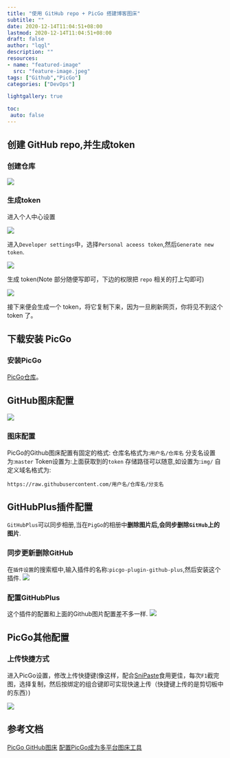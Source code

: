 ```yaml
---
title: "使用 GitHub repo + PicGo 搭建博客图床"
subtitle: ""
date: 2020-12-14T11:04:51+08:00
lastmod: 2020-12-14T11:04:51+08:00
draft: false
author: "lqgl"
description: ""
resources:
- name: "featured-image"
  src: "feature-image.jpeg"
tags: ["Github","PicGo"]
categories: ["DevOps"]

lightgallery: true

toc:
 auto: false
---
```


## 创建 GitHub repo,并生成token

### 创建仓库
![](https://raw.githubusercontent.com/lqgl/repo/main/img/20201214102438.png)

### 生成token
进入个人中心设置

![](https://raw.githubusercontent.com/lqgl/repo/main/img/20201214102542.png)

进入`Developer settings`中，选择`Personal aceess token`,然后`Generate new token`.

![](https://raw.githubusercontent.com/lqgl/repo/main/img/20201214102805.png)

生成 token(Note 部分随便写即可，下边的权限把 `repo` 相关的打上勾即可)

![](https://raw.githubusercontent.com/lqgl/repo/main/img/20201214103050.png)

接下来便会生成一个 token，将它复制下来，因为一旦刷新网页，你将见不到这个 token 了。

## 下载安装 PicGo

### 安装PicGo
[PicGo仓库](https://github.com/Molunerfinn/PicGo)。

## GitHub图床配置
![](https://raw.githubusercontent.com/lqgl/repo/main/img/20201214102145.png)

### 图床配置
PicGo的Github图床配置有固定的格式:
仓库名格式为:`用户名/仓库名`
分支名设置为:`master`
Token设置为:上面获取到的`token`
存储路径可以随意,如设置为:`img/`
自定义域名格式为:

```
https://raw.githubusercontent.com/用户名/仓库名/分支名
```

## GitHubPlus插件配置

`GitHubPlus`可以同步相册,当在`PigGo`的相册中**删除图片后,会同步删除`GitHub`上的图片**.

### 同步更新删除GitHub

在`插件设置`的搜索框中,输入插件的名称:`picgo-plugin-github-plus`,然后安装这个插件.
![](https://raw.githubusercontent.com/lqgl/repo/main/img/20201214103627.png)

### 配置GitHubPlus

这个插件的配置和上面的Github图片配置差不多一样.
![](https://raw.githubusercontent.com/lqgl/repo/main/img/20201214103806.png)

## PicGo其他配置

### 上传快捷方式

进入PicGo设置，修改上传快捷键(像这样，配合[SniPaste](https://www.snipaste.com/)食用更佳，每次`F1`截完图，选择复制，然后按绑定的组合键即可实现快速上传（快捷键上传的是剪切板中的东西）)

![](https://raw.githubusercontent.com/lqgl/repo/main/img/20201214104157.png)

## 参考文档
[PicGo GitHub图床](https://lanlan2017.github.io/blog/b19c6a80/)
[配置PicGo成为多平台图床工具](https://www.antmoe.com/posts/c9c6437b/index.html)


